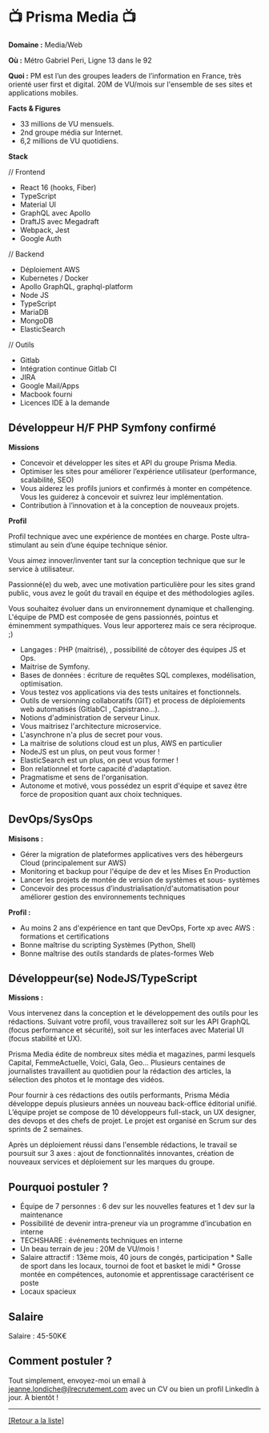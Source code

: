 # 📺 Prisma Media 📺

**Domaine :** Media/Web

**Où :** Métro Gabriel Peri, Ligne 13 dans le 92

**Quoi :** PM est l’un des groupes leaders de l’information en France, très orienté user first et digital. 20M de VU/mois sur l'ensemble de ses sites et applications mobiles.

**Facts & Figures**

* 33 millions de VU mensuels.
* 2nd groupe média sur Internet.
* 6,2 millions de VU quotidiens.

**Stack**

// Frontend

* React 16 (hooks, Fiber)
* TypeScript
* Material UI
* GraphQL avec Apollo
* DraftJS avec Megadraft
* Webpack, Jest
* Google Auth

// Backend

* Déploiement AWS
* Kubernetes / Docker
* Apollo GraphQL, graphql-platform
* Node JS
* TypeScript
* MariaDB
* MongoDB
* ElasticSearch

// Outils

* Gitlab
* Intégration continue Gitlab CI
* JIRA
* Google Mail/Apps
* Macbook fourni
* Licences IDE à la demande

## Développeur H/F PHP Symfony confirmé

**Missions** 

* Concevoir et développer les sites et API du groupe Prisma Media.
* Optimiser les sites pour améliorer l’expérience utilisateur (performance, scalabilité, SEO)
* Vous aiderez les profils juniors et confirmés à monter en compétence. Vous les guiderez à concevoir et suivrez leur implémentation.
* Contribution à l’innovation et à la conception de nouveaux projets.

**Profil** 

Profil technique avec une expérience de montées en charge. Poste ultra-stimulant au sein d’une équipe technique sénior.

Vous aimez innover/inventer tant sur la conception technique que sur le service à utilisateur.

Passionné(e) du web, avec une motivation particulière pour les sites grand public, vous avez le goût du travail en équipe et des méthodologies agiles.

Vous souhaitez évoluer dans un environnement dynamique et challenging. L'équipe de PMD est composée de gens passionnés, pointus et éminemment sympathiques. Vous leur apporterez mais ce sera réciproque. ;)

* Langages : PHP (maitrisé), , possibilité de côtoyer des équipes JS et Ops.
* Maitrise de Symfony.
* Bases de données : écriture de requêtes SQL complexes, modélisation, optimisation.
* Vous testez vos applications via des tests unitaires et fonctionnels.
* Outils de versionning collaboratifs (GIT) et process de déploiements web automatisés (GitlabCI , Capistrano...).
* Notions d'administration de serveur Linux.
* Vous maitrisez l'architecture microservice.
* L'asynchrone n'a plus de secret pour vous.
* La maitrise de solutions cloud est un plus, AWS en particulier
* NodeJS est un plus, on peut vous former !
* ElasticSearch est un plus, on peut vous former !
* Bon relationnel et forte capacité d'adaptation.
* Pragmatisme et sens de l'organisation.
* Autonome et motivé, vous possédez un esprit d'équipe et savez être force de proposition quant aux choix techniques.

## DevOps/SysOps

**Misisons :** 

* Gérer la migration de plateformes applicatives vers des hébergeurs Cloud (principalement sur AWS)
* Monitoring et backup pour l'équipe de dev et les Mises En Production
* Lancer les projets de montée de version de systèmes et sous- systèmes
* Concevoir des processus d’industrialisation/d'automatisation pour améliorer gestion des environnements techniques

**Profil :** 

* Au moins 2 ans d'expérience en tant que DevOps, Forte xp avec AWS : formations et certifications
* Bonne maîtrise du scripting Systèmes (Python, Shell)
* Bonne maîtrise des outils standards de plates-formes Web 

## Développeur(se) NodeJS/TypeScript

**Missions :** 

Vous intervenez dans la conception et le développement des outils pour les rédactions. Suivant votre profil, vous travaillerez soit sur les API GraphQL (focus performance et sécurité), soit sur les interfaces avec Material UI (focus stabilité et UX). 

Prisma Media édite de nombreux sites média et magazines, parmi lesquels Capital, FemmeActuelle, Voici, Gala, Geo… Plusieurs centaines de journalistes travaillent au quotidien pour la rédaction des articles, la sélection des photos et le montage des vidéos.

Pour fournir à ces rédactions des outils performants, Prisma Média développe depuis plusieurs années un nouveau back-office éditorial unifié. L’équipe projet se compose de 10 développeurs full-stack, un UX designer, des devops et des chefs de projet. Le projet est organisé en Scrum sur des sprints de 2 semaines.

Après un déploiement réussi dans l'ensemble rédactions, le travail se poursuit sur 3 axes : ajout de fonctionnalités innovantes, création de nouveaux services et déploiement sur les marques du groupe.

## Pourquoi postuler ?

* Équipe de 7 personnes : 6 dev sur les nouvelles features et 1 dev sur la maintenance
* Possibilité de devenir intra-preneur via un programme d’incubation en interne
* TECHSHARE : événements techniques en interne
* Un beau terrain de jeu : 20M de VU/mois !
* Salaire attractif : 13ème mois, 40 jours de congés, participation * Salle de sport dans les locaux, tournoi de foot et basket le midi * Grosse montée en compétences, autonomie et apprentissage caractérisent ce poste
* Locaux spacieux

## Salaire

Salaire : 45-50K€

## Comment postuler ?

Tout simplement, envoyez-moi un email à jeanne.londiche@jlrecrutement.com avec un CV ou bien un profil LinkedIn à jour. À bientôt ! 


----
<a href="https://github.com/jlondiche/job-board-php/blob/master/README.md">[Retour a la liste]</a>